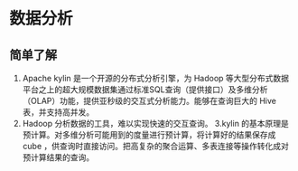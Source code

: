 # 数据分析
## 简单了解

1. Apache kylin 是一个开源的分布式分析引擎，为 Hadoop 等大型分布式数据平台之上的超大规模数据集通过标准SQL查询（提供接口）及多维分析（OLAP）功能，提供亚秒级的交互式分析能力。能够在查询巨大的 Hive 表，并支持高并发。 
2. Hadoop 分析数据的工具，难以实现快速的交互查询。
3.kylin 的基本原理是预计算。对多维分析可能用到的度量进行预计算，将计算好的结果保存成 cube ，供查询时直接访问。把高复杂的聚合运算、多表连接等操作转化成对预计算结果的查询。 




